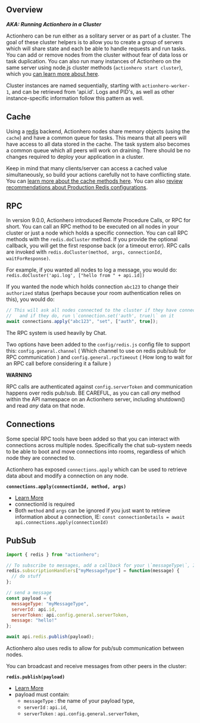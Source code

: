 ## Overview

**_AKA: Running Actionhero in a Cluster_**

Actionhero can be run either as a solitary server or as part of a cluster. The goal of these cluster helpers is to allow you to create a group of servers which will share state and each be able to handle requests and run tasks. You can add or remove nodes from the cluster without fear of data loss or task duplication. You can also run many instances of Actionhero on the same server using node.js cluster methods (`actionhero start cluster`), which you [can learn more about here](/tutorials/production-notes).

Cluster instances are named sequentially, starting with `actionhero-worker-1`, and can be retrieved from 'api.id'. Logs and PID's, as well as other instance-specific information follow this pattern as well.

## Cache

Using a [redis](http://redis.io) backend, Actionhero nodes share memory objects (using the `cache`) and have a common queue for tasks. This means that all peers will have access to all data stored in the cache. The task system also becomes a common queue which all peers will work on draining. There should be no changes required to deploy your application in a cluster.

Keep in mind that many clients/server can access a cached value simultaneously, so build your actions carefully not to have conflicting state. You can [learn more about the cache methods here](/tutorails/cache). You can also [review recommendations about Production Redis configurations](/tutorials/production-notes).

## RPC

In version 9.0.0, Actionhero introduced Remote Procedure Calls, or RPC for short. You can call an RPC method to be executed on all nodes in your cluster or just a node which holds a specific connection. You can call RPC methods with the `redis.doCluster` method. If you provide the optional callback, you will get the first response back (or a timeout error). RPC calls are invoked with `redis.doCluster(method, args, connectionId, waitForResponse)`.

For example, if you wanted all nodes to log a message, you would do: `redis.doCluster('api.log', ["hello from " + api.id])`

If you wanted the node which holds connection `abc123` to change their `authorized` status (perhaps because your room authentication relies on this), you would do:

```js
// This will ask all nodes connected to the cluster if they have connection #\`abc123\`
//   and if they do, run \`connection.set('auth', true)\` on it
await connections.apply("abc123", "set", ["auth", true]);
```

The RPC system is used heavily by Chat.

Two options have been added to the `config/redis.js` config file to support this: `config.general.channel` ( Which channel to use on redis pub/sub for RPC communication ) and `config.general.rpcTimeout` ( How long to wait for an RPC call before considering it a failure )

**WARNING**

RPC calls are authenticated against `config.serverToken` and communication happens over redis pub/sub. BE CAREFUL, as you can call _any_ method within the API namespace on an Actionhero server, including shutdown() and read _any_ data on that node.

## Connections

Some special RPC tools have been added so that you can interact with connections across multiple nodes. Specifically the chat sub-system needs to be able to boot and move connections into rooms, regardless of which node they are connected to.

Actionhero has exposed `connections.apply` which can be used to retrieve data about and modify a connection on any node.

**`connections.apply(connectionId, method, args)`**

- [Learn More](api.connections.html)
- connectionId is required
- Both `method` and `args` can be ignored if you just want to retrieve information about a connection, IE: `const connectionDetails = await api.connections.apply(connectionId)`

## PubSub

```js
import { redis } from "actionhero";

// To subscribe to messages, add a callback for your \`messageType\`, IE:
redis.subscriptionHandlers["myMessageType"] = function(message) {
  // do stuff
};

// send a message
const payload = {
  messageType: "myMessageType",
  serverId: api.id,
  serverToken: api.config.general.serverToken,
  message: "hello!"
};

await api.redis.publish(payload);
```

Actionhero also uses redis to allow for pub/sub communication between nodes.

You can broadcast and receive messages from other peers in the cluster:

**`redis.publish(payload)`**

- [Learn More](api.redis.html)
- payload must contain:
  - `messageType` : the name of your payload type,
  - `serverId` : `api.id`,
  - `serverToken` : `api.config.general.serverToken`,
